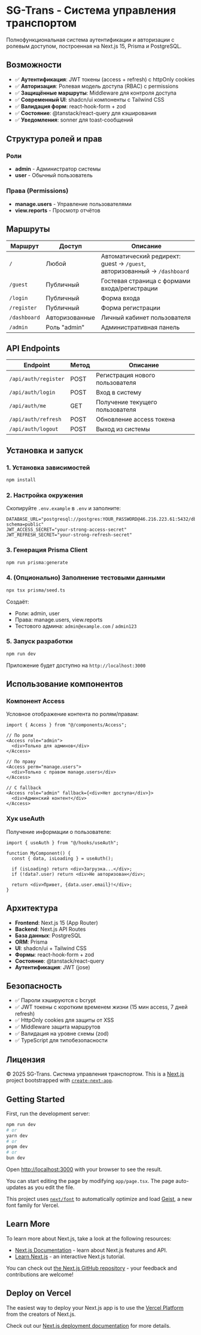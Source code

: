 # SG-Trans - Система управления транспортом

Полнофункциональная система аутентификации и авторизации с ролевым доступом, построенная на Next.js 15, Prisma и PostgreSQL.

## Возможности

- ✅ **Аутентификация**: JWT токены (access + refresh) с httpOnly cookies
- ✅ **Авторизация**: Ролевая модель доступа (RBAC) с permissions
- ✅ **Защищённые маршруты**: Middleware для контроля доступа
- ✅ **Современный UI**: shadcn/ui компоненты с Tailwind CSS
- ✅ **Валидация форм**: react-hook-form + zod
- ✅ **Состояние**: @tanstack/react-query для кэширования
- ✅ **Уведомления**: sonner для toast-сообщений

## Структура ролей и прав

### Роли
- **admin** - Администратор системы
- **user** - Обычный пользователь

### Права (Permissions)
- **manage.users** - Управление пользователями
- **view.reports** - Просмотр отчётов

## Маршруты

| Маршрут | Доступ | Описание |
|---------|--------|----------|
| `/` | Любой | Автоматический редирект: guest → `/guest`, авторизованный → `/dashboard` |
| `/guest` | Публичный | Гостевая страница с формами входа/регистрации |
| `/login` | Публичный | Форма входа |
| `/register` | Публичный | Форма регистрации |
| `/dashboard` | Авторизованные | Личный кабинет пользователя |
| `/admin` | Роль "admin" | Административная панель |

## API Endpoints

| Endpoint | Метод | Описание |
|----------|-------|----------|
| `/api/auth/register` | POST | Регистрация нового пользователя |
| `/api/auth/login` | POST | Вход в систему |
| `/api/auth/me` | GET | Получение текущего пользователя |
| `/api/auth/refresh` | POST | Обновление access токена |
| `/api/auth/logout` | POST | Выход из системы |

## Установка и запуск

### 1. Установка зависимостей
```bash
npm install
```

### 2. Настройка окружения
Скопируйте `.env.example` в `.env` и заполните:
```env
DATABASE_URL="postgresql://postgres:YOUR_PASSWORD@46.216.223.61:5432/db?schema=public"
JWT_ACCESS_SECRET="your-strong-access-secret"
JWT_REFRESH_SECRET="your-strong-refresh-secret"
```

### 3. Генерация Prisma Client
```bash
npm run prisma:generate
```

### 4. (Опционально) Заполнение тестовыми данными
```bash
npx tsx prisma/seed.ts
```

Создаёт:
- Роли: admin, user
- Права: manage.users, view.reports
- Тестового админа: `admin@example.com` / `admin123`

### 5. Запуск разработки
```bash
npm run dev
```

Приложение будет доступно на `http://localhost:3000`

## Использование компонентов

### Компонент Access
Условное отображение контента по ролям/правам:

```tsx
import { Access } from "@/components/Access";

// По роли
<Access role="admin">
  <div>Только для админов</div>
</Access>

// По праву
<Access perm="manage.users">
  <div>Только с правом manage.users</div>
</Access>

// С fallback
<Access role="admin" fallback={<div>Нет доступа</div>}>
  <div>Админский контент</div>
</Access>
```

### Хук useAuth
Получение информации о пользователе:

```tsx
import { useAuth } from "@/hooks/useAuth";

function MyComponent() {
  const { data, isLoading } = useAuth();
  
  if (isLoading) return <div>Загрузка...</div>;
  if (!data?.user) return <div>Не авторизован</div>;
  
  return <div>Привет, {data.user.email}!</div>;
}
```

## Архитектура

- **Frontend**: Next.js 15 (App Router)
- **Backend**: Next.js API Routes
- **База данных**: PostgreSQL
- **ORM**: Prisma
- **UI**: shadcn/ui + Tailwind CSS
- **Формы**: react-hook-form + zod
- **Состояние**: @tanstack/react-query
- **Аутентификация**: JWT (jose)

## Безопасность

- ✅ Пароли хэшируются с bcrypt
- ✅ JWT токены с коротким временем жизни (15 мин access, 7 дней refresh)
- ✅ HttpOnly cookies для защиты от XSS
- ✅ Middleware защита маршрутов
- ✅ Валидация на уровне схемы (zod)
- ✅ TypeScript для типобезопасности

## Лицензия

© 2025 SG-Trans. Система управления транспортом.
This is a [Next.js](https://nextjs.org) project bootstrapped with [`create-next-app`](https://nextjs.org/docs/app/api-reference/cli/create-next-app).

## Getting Started

First, run the development server:

```bash
npm run dev
# or
yarn dev
# or
pnpm dev
# or
bun dev
```

Open [http://localhost:3000](http://localhost:3000) with your browser to see the result.

You can start editing the page by modifying `app/page.tsx`. The page auto-updates as you edit the file.

This project uses [`next/font`](https://nextjs.org/docs/app/building-your-application/optimizing/fonts) to automatically optimize and load [Geist](https://vercel.com/font), a new font family for Vercel.

## Learn More

To learn more about Next.js, take a look at the following resources:

- [Next.js Documentation](https://nextjs.org/docs) - learn about Next.js features and API.
- [Learn Next.js](https://nextjs.org/learn) - an interactive Next.js tutorial.

You can check out [the Next.js GitHub repository](https://github.com/vercel/next.js) - your feedback and contributions are welcome!

## Deploy on Vercel

The easiest way to deploy your Next.js app is to use the [Vercel Platform](https://vercel.com/new?utm_medium=default-template&filter=next.js&utm_source=create-next-app&utm_campaign=create-next-app-readme) from the creators of Next.js.

Check out our [Next.js deployment documentation](https://nextjs.org/docs/app/building-your-application/deploying) for more details.
